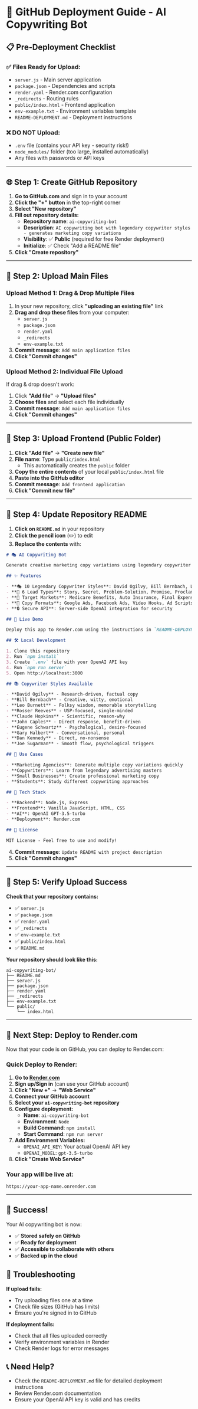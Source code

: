 # 🚀 GitHub Deployment Guide - AI Copywriting Bot

## 📋 Pre-Deployment Checklist

### ✅ **Files Ready for Upload:**
- `server.js` - Main server application
- `package.json` - Dependencies and scripts  
- `render.yaml` - Render.com configuration
- `_redirects` - Routing rules
- `public/index.html` - Frontend application
- `env-example.txt` - Environment variables template
- `README-DEPLOYMENT.md` - Deployment instructions

### ❌ **DO NOT Upload:**
- `.env` file (contains your API key - security risk!)
- `node_modules/` folder (too large, installed automatically)
- Any files with passwords or API keys

---

## 🌐 Step 1: Create GitHub Repository

1. **Go to GitHub.com** and sign in to your account
2. **Click the "+" button** in the top-right corner
3. **Select "New repository"**
4. **Fill out repository details:**
   - **Repository name**: `ai-copywriting-bot`
   - **Description**: `AI copywriting bot with legendary copywriter styles - generates marketing copy variations`
   - **Visibility**: ✅ **Public** (required for free Render deployment)
   - **Initialize**: ✅ Check "Add a README file"
5. **Click "Create repository"**

---

## 📁 Step 2: Upload Main Files

### **Upload Method 1: Drag & Drop Multiple Files**
1. In your new repository, click **"uploading an existing file"** link
2. **Drag and drop these files** from your computer:
   - `server.js`
   - `package.json`
   - `render.yaml`
   - `_redirects`
   - `env-example.txt`
3. **Commit message**: `Add main application files`
4. **Click "Commit changes"**

### **Upload Method 2: Individual File Upload**
If drag & drop doesn't work:
1. Click **"Add file"** → **"Upload files"**
2. **Choose files** and select each file individually
3. **Commit message**: `Add main application files`
4. **Click "Commit changes"**

---

## 🎨 Step 3: Upload Frontend (Public Folder)

1. **Click "Add file"** → **"Create new file"**
2. **File name**: Type `public/index.html`
   - This automatically creates the `public` folder
3. **Copy the entire contents** of your local `public/index.html` file
4. **Paste into the GitHub editor**
5. **Commit message**: `Add frontend application`
6. **Click "Commit new file"**

---

## 📝 Step 4: Update Repository README

1. **Click on `README.md`** in your repository
2. **Click the pencil icon** (✏️) to edit
3. **Replace the contents** with:

```markdown
# 🎭 AI Copywriting Bot

Generate creative marketing copy variations using legendary copywriter styles and proven lead types.

## ✨ Features

- **🎭 10 Legendary Copywriter Styles**: David Ogilvy, Bill Bernbach, Leo Burnett, and more
- **📝 6 Lead Types**: Story, Secret, Problem-Solution, Promise, Proclamation, Offer
- **🎯 Target Markets**: Medicare Benefits, Auto Insurance, Final Expense Insurance
- **📱 Copy Formats**: Google Ads, Facebook Ads, Video Hooks, Ad Scripts, Headlines
- **🔒 Secure API**: Server-side OpenAI integration for security

## 🚀 Live Demo

Deploy this app to Render.com using the instructions in `README-DEPLOYMENT.md`

## 🛠️ Local Development

1. Clone this repository
2. Run `npm install`
3. Create `.env` file with your OpenAI API key
4. Run `npm run server`
5. Open http://localhost:3000

## 📚 Copywriter Styles Available

- **David Ogilvy** - Research-driven, factual copy
- **Bill Bernbach** - Creative, witty, emotional
- **Leo Burnett** - Folksy wisdom, memorable storytelling
- **Rosser Reeves** - USP-focused, single-minded
- **Claude Hopkins** - Scientific, reason-why
- **John Caples** - Direct response, benefit-driven
- **Eugene Schwartz** - Psychological, desire-focused
- **Gary Halbert** - Conversational, personal
- **Dan Kennedy** - Direct, no-nonsense
- **Joe Sugarman** - Smooth flow, psychological triggers

## 🎯 Use Cases

- **Marketing Agencies**: Generate multiple copy variations quickly
- **Copywriters**: Learn from legendary advertising masters
- **Small Businesses**: Create professional marketing copy
- **Students**: Study different copywriting approaches

## 🔧 Tech Stack

- **Backend**: Node.js, Express
- **Frontend**: Vanilla JavaScript, HTML, CSS
- **AI**: OpenAI GPT-3.5-turbo
- **Deployment**: Render.com

## 📄 License

MIT License - Feel free to use and modify!
```

4. **Commit message**: `Update README with project description`
5. **Click "Commit changes"**

---

## 🎯 Step 5: Verify Upload Success

**Check that your repository contains:**
- ✅ `server.js`
- ✅ `package.json`
- ✅ `render.yaml`
- ✅ `_redirects`
- ✅ `env-example.txt`
- ✅ `public/index.html`
- ✅ `README.md`

**Your repository should look like this:**
```
ai-copywriting-bot/
├── README.md
├── server.js
├── package.json
├── render.yaml
├── _redirects
├── env-example.txt
└── public/
    └── index.html
```

---

## 🚀 Next Step: Deploy to Render.com

Now that your code is on GitHub, you can deploy to Render.com:

### **Quick Deploy to Render:**

1. **Go to [Render.com](https://render.com)**
2. **Sign up/Sign in** (can use your GitHub account)
3. **Click "New +"** → **"Web Service"**
4. **Connect your GitHub account**
5. **Select your `ai-copywriting-bot` repository**
6. **Configure deployment:**
   - **Name**: `ai-copywriting-bot`
   - **Environment**: `Node`
   - **Build Command**: `npm install`
   - **Start Command**: `npm run server`
7. **Add Environment Variables:**
   - `OPENAI_API_KEY`: Your actual OpenAI API key
   - `OPENAI_MODEL`: `gpt-3.5-turbo`
8. **Click "Create Web Service"**

### **Your app will be live at:**
`https://your-app-name.onrender.com`

---

## 🎉 Success!

Your AI copywriting bot is now:
- ✅ **Stored safely on GitHub**
- ✅ **Ready for deployment**
- ✅ **Accessible to collaborate with others**
- ✅ **Backed up in the cloud**

## 🔧 Troubleshooting

**If upload fails:**
- Try uploading files one at a time
- Check file sizes (GitHub has limits)
- Ensure you're signed in to GitHub

**If deployment fails:**
- Check that all files uploaded correctly
- Verify environment variables in Render
- Check Render logs for error messages

## 📞 Need Help?

- Check the `README-DEPLOYMENT.md` file for detailed deployment instructions
- Review Render.com documentation
- Ensure your OpenAI API key is valid and has credits 